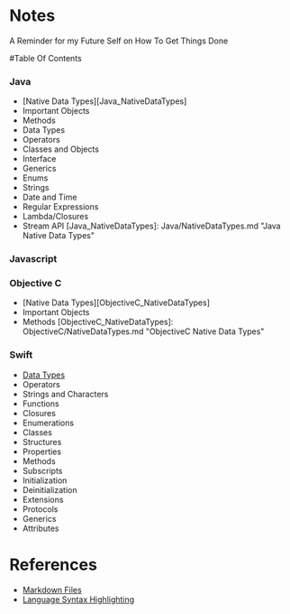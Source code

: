 # Notes
A Reminder for my Future Self on How To Get Things Done

#Table Of Contents

### Java
* [Native Data Types][Java_NativeDataTypes]
* Important Objects
* Methods
* Data Types
* Operators
* Classes and Objects
* Interface
* Generics
* Enums
* Strings
* Date and Time
* Regular Expressions
* Lambda/Closures
* Stream API
[Java_NativeDataTypes]: Java/NativeDataTypes.md "Java Native Data Types"

### Javascript

### Objective C
* [Native Data Types][ObjectiveC_NativeDataTypes]
* Important Objects
* Methods
[ObjectiveC_NativeDataTypes]: ObjectiveC/NativeDataTypes.md "ObjectiveC Native Data Types"

### Swift
* [Data Types](/Swift/DataTypes.md)
* Operators
* Strings and Characters
* Functions
* Closures
* Enumerations
* Classes
* Structures
* Properties
* Methods
* Subscripts
* Initialization
* Deinitialization
* Extensions
* Protocols
* Generics
* Attributes

# References
* [Markdown Files](https://help.github.com/articles/github-flavored-markdown/)
* [Language Syntax Highlighting](http://tinker.kotaweaver.com/blog/?p=152)




